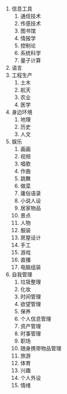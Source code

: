 1. 信息工具
   1. 通信技术
   2. 传感技术
   3. 图书馆
   4. 情报学
   5. 控制论
   6. 系统科学
   7. 量子计算
2. 语言
3. 工程生产
   1. 土木 
   2. 航天
   3. 农业
   4. 医学
4. 身边环境
   1. 地理
   2. 历史
   3. 人文
5. 娱乐
   1. 画画
   2. 视频
   3. 唱歌
   4. 作曲
   5. 跳舞
   6. 做菜
   7. 庸俗语录
   8. 小说人设
   9. 居家物品
   10. 景点
   11. 人物
   12. 服装
   13. 房屋设计
   14. 手工
   15. 游戏
   16. 直播
   17. 电脑组装
6. 自我管理
   1. 垃圾整理
   2. 化妆
   3. 时间管理
   4. 欲望管理
   5. 保养
   6. 个人信息管理
   7. 资产管理
   8. 时事管理
   9. 职场
   10. 随身携带物品管理
   11. 旅游
   12. 体育
   13. 兴趣
   14. 个人外设
   15. 情绪